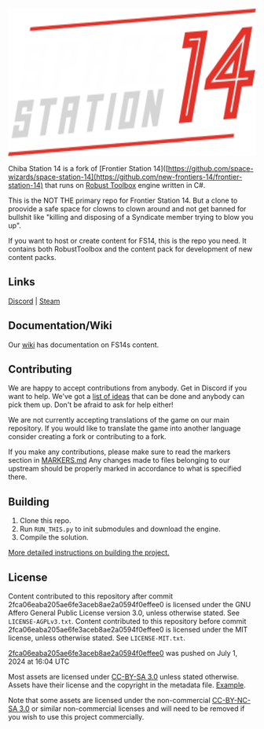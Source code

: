 <p align="center"> <img alt="Frontier Station 14" width="880" height="300" src="https://github.com/new-frontiers-14/frontier-station-14/blob/30cdc70d8fcbf52f949337150bf42338ececbd80/Resources/Textures/Logo/logo.png?raw=true" /></p>

Chiba Station 14 is a fork of [Frontier Station 14]([https://github.com/space-wizards/space-station-14](https://github.com/new-frontiers-14/frontier-station-14) that runs on [Robust Toolbox](https://github.com/space-wizards/RobustToolbox) engine written in C#.

This is the NOT THE primary repo for Frontier Station 14. But a clone to proovide a safe space for clowns to clown around and not get banned for bullshit like "killing and disposing of a Syndicate member trying to blow you up".

If you want to host or create content for FS14, this is the repo you need. It contains both RobustToolbox and the content pack for development of new content packs.

## Links

[Discord](https://discord.gg/tpuAT7d3zm/) | [Steam](https://store.steampowered.com/app/1255460/Space_Station_14/)

## Documentation/Wiki

Our [wiki](https://frontierstation14.com/) has documentation on FS14s content.

## Contributing

We are happy to accept contributions from anybody. Get in Discord if you want to help. We've got a [list of ideas](https://discord.com/channels/1123826877245694004/1127017858833068114) that can be done and anybody can pick them up. Don't be afraid to ask for help either!

We are not currently accepting translations of the game on our main repository. If you would like to translate the game into another language consider creating a fork or contributing to a fork.

If you make any contributions, please make sure to read the markers section in [MARKERS.md](https://github.com/new-frontiers-14/frontier-station-14/blob/master/MARKERS.md)
Any changes made to files belonging to our upstream should be properly marked in accordance to what is specified there.

## Building

1. Clone this repo.
2. Run `RUN_THIS.py` to init submodules and download the engine.
3. Compile the solution.

[More detailed instructions on building the project.](https://docs.spacestation14.com/en/general-development/setup.html)

## License

Content contributed to this repository after commit 2fca06eaba205ae6fe3aceb8ae2a0594f0effee0 is licensed under the GNU Affero General Public License version 3.0, unless otherwise stated. See `LICENSE-AGPLv3.txt`.
Content contributed to this repository before commit 2fca06eaba205ae6fe3aceb8ae2a0594f0effee0 is licensed under the MIT license, unless otherwise stated. See `LICENSE-MIT.txt`.

[2fca06eaba205ae6fe3aceb8ae2a0594f0effee0](https://github.com/new-frontiers-14/frontier-station-14/commit/2fca06eaba205ae6fe3aceb8ae2a0594f0effee0) was pushed on July 1, 2024 at 16:04 UTC

Most assets are licensed under [CC-BY-SA 3.0](https://creativecommons.org/licenses/by-sa/3.0/) unless stated otherwise. Assets have their license and the copyright in the metadata file. [Example](https://github.com/space-wizards/space-station-14/blob/master/Resources/Textures/Objects/Tools/crowbar.rsi/meta.json).

Note that some assets are licensed under the non-commercial [CC-BY-NC-SA 3.0](https://creativecommons.org/licenses/by-nc-sa/3.0/) or similar non-commercial licenses and will need to be removed if you wish to use this project commercially.
